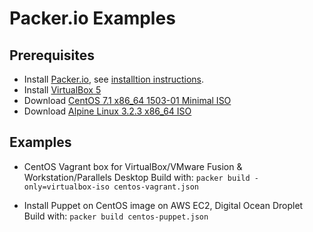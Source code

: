 Packer.io Examples
==================

Prerequisites
-------------

- Install [Packer.io](https://packer.io/downloads.html), see [installtion instructions](https://packer.io/docs/installation.html).
- Install [VirtualBox 5](https://www.virtualbox.org/wiki/Downloads)
- Download [CentOS 7.1 x86_64 1503-01 Minimal ISO](http://ftp.lysator.liu.se/pub/CentOS/7/isos/x86_64/CentOS-7-x86_64-Minimal-1503-01.iso)
- Download [Alpine Linux 3.2.3 x86_64 ISO](http://wiki.alpinelinux.org/cgi-bin/dl.cgi/v3.2/releases/x86_64/alpine-3.2.3-x86_64.iso)

Examples
--------

- CentOS Vagrant box for VirtualBox/VMware Fusion & Workstation/Parallels Desktop
Build with: ```packer build -only=virtualbox-iso centos-vagrant.json```

- Install Puppet on CentOS image on AWS EC2, Digital Ocean Droplet
Build with: ```packer build centos-puppet.json```

